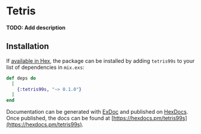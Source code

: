 # Tetris

**TODO: Add description**

## Installation

If [available in Hex](https://hex.pm/docs/publish), the package can be installed
by adding `tetris99s` to your list of dependencies in `mix.exs`:

```elixir
def deps do
  [
    {:tetris99s, "~> 0.1.0"}
  ]
end
```

Documentation can be generated with [ExDoc](https://github.com/elixir-lang/ex_doc)
and published on [HexDocs](https://hexdocs.pm). Once published, the docs can
be found at [https://hexdocs.pm/tetris99s](https://hexdocs.pm/tetris99s).

